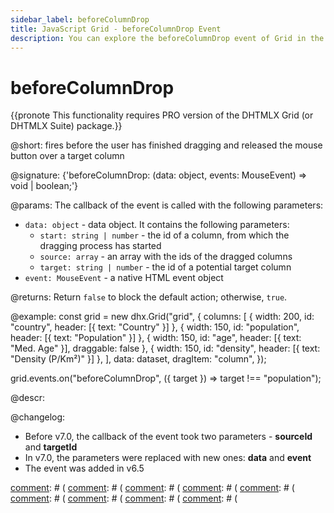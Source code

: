 ```yaml
---
sidebar_label: beforeColumnDrop
title: JavaScript Grid - beforeColumnDrop Event 
description: You can explore the beforeColumnDrop event of Grid in the documentation of the DHTMLX JavaScript UI library. Browse developer guides and API reference, try out code examples and live demos, and download a free 30-day evaluation version of DHTMLX Suite.
---
```


# beforeColumnDrop

{{pronote This functionality requires PRO version of the DHTMLX Grid (or DHTMLX Suite) package.}}

@short: fires before the user has finished dragging and released the mouse button over a target column

@signature: {'beforeColumnDrop: (data: object, events: MouseEvent) => void | boolean;'}

@params:
The callback of the event is called with the following parameters:

- `data: object` - data object. It contains the following parameters:
    - `start: string | number` - the id of a column, from which the dragging process has started
    - `source: array` - an array with the ids of the dragged columns
    - `target: string | number` - the id of a potential target column
- `event: MouseEvent` - a native HTML event object

@returns:
Return `false` to block the default action; otherwise, `true`.

@example:
const grid = new dhx.Grid("grid", {
    columns: [
        { width: 200, id: "country", header: [{ text: "Country" }] },
        { width: 150, id: "population", header: [{ text: "Population" }] },
        { width: 150, id: "age", header: [{ text: "Med. Age" }], draggable: false },
        { width: 150, id: "density", header: [{ text: "Density (P/Km²)" }] },
    ],
    data: dataset,
    dragItem: "column",
});

grid.events.on("beforeColumnDrop", ({ target }) => target !== "population");

@descr:

@changelog:

- Before v7.0, the callback of the event took two parameters - **sourceId** and **targetId**
- In v7.0, the parameters were replaced with new ones: **data** and **event**
- The event was added in v6.5

[comment]: # (@relatedapi:)
[comment]: # ([](grid/api/grid_dragitem_config.md)
[comment]: # ([](grid/api/grid_aftercolumndrag_event.md)
[comment]: # ([](grid/api/grid_aftercolumndrop_event.md)
[comment]: # ([](grid/api/grid_beforecolumndrag_event.md)
[comment]: # ([](grid/api/grid_cancolumndrop_event.md)
[comment]: # ([](grid/api/grid_cancelcolumndrop_event.md)
[comment]: # ([](grid/api/grid_dragcolumnin_event.md)
[comment]: # ([](grid/api/grid_dragcolumnout_event.md)
[comment]: # ([](grid/api/grid_dragcolumnstart_event.md)

[comment]: # (@related: grid/configuration.md#drag-n-drop-inside-the-grid)
